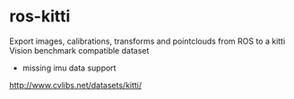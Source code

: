 # ros-kitti
Export images, calibrations, transforms and pointclouds from ROS to a kitti Vision benchmark compatible dataset

- missing imu data support

http://www.cvlibs.net/datasets/kitti/
